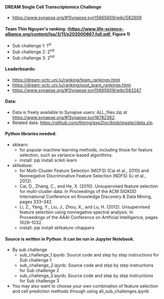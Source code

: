 #### DREAM Single Cell Transcriptomics Challenge
- https://www.synapse.org/#!Synapse:syn15665609/wiki/582909
#### Team Thin Nguyen's ranking: (https://www.life-science-alliance.org/content/lsa/3/11/e202000867.full.pdf, Figure 1)
- Sub challenge 1: 1<sup>st</sup>
- Sub challenge 2: 2<sup>nd</sup>
- Sub challenge 3: 2<sup>nd</sup>
#### Leaderboards: 
- https://dream-sctc.uni.lu/ranking/team_rankings.html
- https://dream-sctc.uni.lu/ranking/post_team_rankings.html
- https://www.synapse.org/#!Synapse:syn15665609/wiki/583247
#### Data: 
- Data is freely available to Synapse users: ALL_files.zip at https://www.synapse.org/#!Synapse:syn16782362.
- Related data: https://github.com/thinng/exp2loc/blob/master/data.zip.

#### Python libraries needed:
* sklearn: 
     * for popular machine learning methods, including those for feature selection, such as variance-based algorithms. 
     * install: pip install scikit-learn
* skfeature:  
   * for Multi-Cluster Feature Selection (MCFS) (Cai et al., 2010) and Nonnegative Discriminative Feature Selection (NDFS) (Li et al., 2012).
   * Cai, D., Zhang, C., and He, X. (2010). Unsupervised feature selection for multi-cluster data. In Proceedings of the ACM SIGKDD International Conference on Knowledge Discovery & Data Mining, pages 333–342.
   * Li, Z., Yang, Y., Liu, J., Zhou, X., and Lu, H. (2012). Unsupervised feature selection using nonnegative spectral analysis. In Proceedings of the AAAI Conference on Artificial Intelligence, pages 1026–1032.
   * install: pip install skfeature-chappers


#### Source is written in Python. It can be run in Jupyter Notebook.
* By sub challenge
    * sub_challenge_1.ipynb: Source code and step by step instructions for Sub challenge 1
    * sub_challenge_2.ipynb: Source code and step by step instructions for Sub challenge 2
    * sub_challenge_3.ipynb: Source code and step by step instructions for Sub challenge 3
* You may also want to choose your own combination of feature selection and cell prediction
methods through using all_sub_challenges.ipynb

